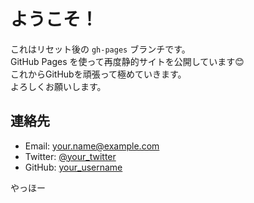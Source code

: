 # ようこそ！

これはリセット後の `gh-pages` ブランチです。  
GitHub Pages を使って再度静的サイトを公開しています😊  
これからGitHubを頑張って極めていきます。  
よろしくお願いします。
## 連絡先
- Email: your.name@example.com
- Twitter: [@your_twitter](https://twitter.com/your_twitter)
- GitHub: [your_username](https://github.com/your_username)

やっほー
